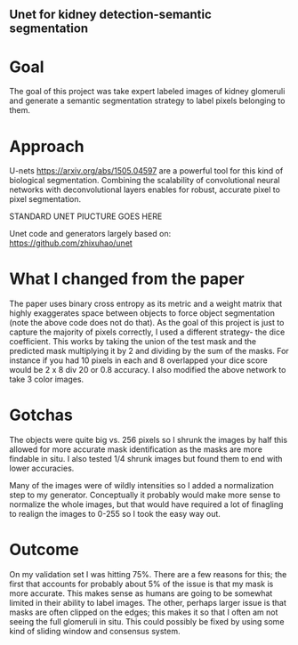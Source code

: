 ## Unet for kidney detection-semantic segmentation


# Goal

The goal of this project was take expert labeled images of kidney glomeruli and generate a semantic segmentation strategy to label pixels belonging to them.

# Approach

U-nets https://arxiv.org/abs/1505.04597 are a powerful tool for this kind of biological segmentation. Combining the scalability of convolutional neural networks with deconvolutional layers enables for robust, accurate pixel to pixel segmentation.

STANDARD UNET PIUCTURE GOES HERE


Unet code and generators largely based on: https://github.com/zhixuhao/unet

# What I changed from the paper

The paper uses binary cross entropy as its metric and a weight matrix that highly exaggerates space between objects to force object segmentation (note the above code does not do that). As the goal of this project is just to capture the majority of pixels correctly, I used a different strategy- the dice coefficient. This works by taking the union of the test mask and the predicted mask multiplying it by 2 and dividing by the sum of the masks. For instance if you had 10 pixels in each and 8 overlapped your dice score would be 2 x 8 div 20 or 0.8 accuracy. I also modified the above network to take 3 color images.

# Gotchas 

The objects were quite big vs. 256 pixels so I shrunk the images by half this allowed for more accurate mask identification as the masks are more findable in situ. I also tested 1/4 shrunk images but found them to end with lower accuracies.

Many of the images were of wildly intensities so I added a normalization step to my generator. Conceptually it probably would make more sense to normalize the whole images, but that would have required a lot of finagling to realign the images to 0-255 so I took the easy way out.

# Outcome

On my validation set I was hitting 75%. There are a few reasons for this; the first that accounts for probably about 5% of the issue is that my mask is more accurate. This makes sense as humans are going to be somewhat limited in their ability to label images. The other, perhaps larger issue is that masks are often clipped on the edges; this makes it so that I often am not seeing the full glomeruli in situ. This could possibly be fixed by using some kind of sliding window and consensus system.

